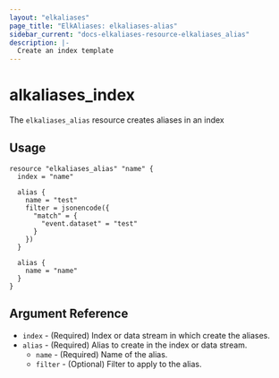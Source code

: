 ```yaml
---
layout: "elkaliases"
page_title: "ElkAliases: elkaliases-alias"
sidebar_current: "docs-elkaliases-resource-elkaliases_alias"
description: |-
  Create an index template
---
```


# alkaliases\_index

The ``elkaliases_alias`` resource creates aliases in an index

## Usage

```hcl
resource "elkaliases_alias" "name" {
  index = "name"

  alias {
    name = "test"
    filter = jsonencode({
      "match" = {
        "event.dataset" = "test"
      }
    })
  }

  alias {
    name = "name"
  }
}
```

## Argument Reference

* `index` - (Required) Index or data stream in which create the aliases.
* `alias` - (Required) Alias to create in the index or data stream.
  * `name` - (Required) Name of the alias.
  * `filter` - (Optional) Filter to apply to the alias.
